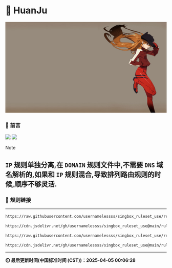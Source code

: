 
# 🧸 HuanJu
![](https://raw.githubusercontent.com/usernamelessss/picture-bed/main/images/202504042256831.jpg)
### 📣 前言
![](https://shields.io/badge/-移除重复规则-ff69b4) ![](https://shields.io/badge/-IP&nbsp;规则单独存放不与&nbsp;DOMAIN&nbsp;等混合-green)
> [!NOTE]
**`IP` 规则单独分离,在 `DOMAIN` 规则文件中,不需要 `DNS` 域名解析的,如果和 `IP` 规则混合,导致排列路由规则的时候,顺序不够灵活.**
---

###  🔗 规则链接
---

```url
https://raw.githubusercontent.com/usernamelessss/singbox_ruleset_use/refs/heads/main/rule/HuanJu/HuanJu_No_IP.json
```

```url
https://cdn.jsdelivr.net/gh/usernamelessss/singbox_ruleset_use@main/rule/HuanJu/HuanJu_No_IP.json
```

```url
https://raw.githubusercontent.com/usernamelessss/singbox_ruleset_use/refs/heads/main/rule/HuanJu/HuanJu_No_IP.srs
```

```url
https://cdn.jsdelivr.net/gh/usernamelessss/singbox_ruleset_use@main/rule/HuanJu/HuanJu_No_IP.srs
```

---
**⏲️ 最后更新时间(中国标准时间 (CST))：2025-04-05 00:06:28**